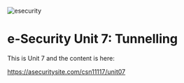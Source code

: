 ![esecurity](https://raw.githubusercontent.com/billbuchanan/esecurity/master/z_associated/esecurity_graphics.jpg)

# e-Security Unit 7: Tunnelling

This is Unit 7 and the content is here:

https://asecuritysite.com/csn11117/unit07

